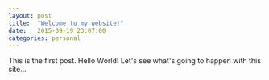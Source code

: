```yaml
---
layout: post
title:  "Welcome to my website!"
date:   2015-09-19 23:07:00
categories: personal
---
```

This is the first post. Hello World! Let's see what's going to happen with this site...
